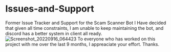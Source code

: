 # Issues-and-Support
Former Issue Tracker and Support for the Scam Scanner Bot
I Have decided that given all time constraints, I am unable to keep maintaining the bot, and discord has a better system in client all ready.
![Screenshot_20220916_064423](https://user-images.githubusercontent.com/68259537/190653872-4a22289f-81f6-4403-8859-375ea6df6909.png)
To everyone who has worked on this project with me over the last 9 months, I appreaciate your effort. Thanks.
